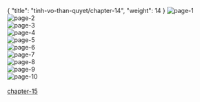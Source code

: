 { "title": "tinh-vo-than-quyet/chapter-14", "weight": 14 }
<img src="tinh-vo-than-quyet_0014_01-c1bcf6b66f7320f819ae224551fd6f60.webp" alt="page-1" origin="https://3.bp.blogspot.com/-T7IJt2fryBI/V9I3jBjHWYI/AAAAAAAKI5Y/PJx1JRyG-Ps/s0/Tinh-Vo-Than-Quyet-Chapter-14-P-1.jpg"><br/>
<img src="tinh-vo-than-quyet_0014_02-180afff89b89663a002685da48504f50.webp" alt="page-2" origin="https://3.bp.blogspot.com/-3ktw7Fgqzd8/V9I3jblcQPI/AAAAAAAKI5c/0e7RUdxSgko/s0/Tinh-Vo-Than-Quyet-Chapter-14-P-2.jpg"><br/>
<img src="tinh-vo-than-quyet_0014_03-28a9d6dd9e89685acdd7c2aac927530c.webp" alt="page-3" origin="https://3.bp.blogspot.com/-9uCmYAzpt0o/V9I3j840VgI/AAAAAAAKI5g/tDhtGtrQLOE/s0/Tinh-Vo-Than-Quyet-Chapter-14-P-3.jpg"><br/>
<img src="tinh-vo-than-quyet_0014_04-3d97e04a51f0b35e00becc914e8286c9.webp" alt="page-4" origin="https://3.bp.blogspot.com/-R_GliTGrdcc/V9I3kUBr9hI/AAAAAAAKI5k/a8J5ily4tUw/s0/Tinh-Vo-Than-Quyet-Chapter-14-P-4.jpg"><br/>
<img src="tinh-vo-than-quyet_0014_05-29ab07fb07110f4541b40dbde7a43768.webp" alt="page-5" origin="https://3.bp.blogspot.com/-cIe42HDtGHI/V9I3kjrhWsI/AAAAAAAKI5o/2piBHf8Ym_A/s0/Tinh-Vo-Than-Quyet-Chapter-14-P-5.jpg"><br/>
<img src="tinh-vo-than-quyet_0014_06-9d323123bca998f48021b5a318de01d3.webp" alt="page-6" origin="https://3.bp.blogspot.com/-Va0ln2KJR8E/V9I3lO3t5bI/AAAAAAAKI5s/6dJPUE9XR10/s0/Tinh-Vo-Than-Quyet-Chapter-14-P-6.jpg"><br/>
<img src="tinh-vo-than-quyet_0014_07-8d0ba81a929686d98d3cb3b7273737d6.webp" alt="page-7" origin="https://3.bp.blogspot.com/-sFJQd-sbkng/V9I3m-XOt3I/AAAAAAAKI5w/KuFEeujoN5Q/s0/Tinh-Vo-Than-Quyet-Chapter-14-P-8.jpg"><br/>
<img src="tinh-vo-than-quyet_0014_08-a8569f7be4b98c7e6588da9784d74dd1.webp" alt="page-8" origin="https://3.bp.blogspot.com/-nAoM6eE3uaA/V9I3nCmAz0I/AAAAAAAKI50/_X9WfJ3neFY/s0/Tinh-Vo-Than-Quyet-Chapter-14-P-9.jpg"><br/>
<img src="tinh-vo-than-quyet_0014_09-92bb5f423cd5c42f3168f729cc705201.webp" alt="page-9" origin="https://3.bp.blogspot.com/-XCrEmlCp6e0/V9I3nrGzbMI/AAAAAAAKI54/jTSLLxxeUro/s0/Tinh-Vo-Than-Quyet-Chapter-14-P-10.jpg"><br/>
<img src="tinh-vo-than-quyet_0014_10-2e1e6fedf6fc5aa82383fcd627588e9a.webp" alt="page-10" origin="https://3.bp.blogspot.com/-anx_EJMKjZc/V9I3oD1h1FI/AAAAAAAKI58/SR4SW-EXrMQ/s0/Tinh-Vo-Than-Quyet-Chapter-14-P-11.jpg"><br/>
<br/><a class="nextchap" href="/tinh-vo-than-quyet/chapter-15">chapter-15</a>
